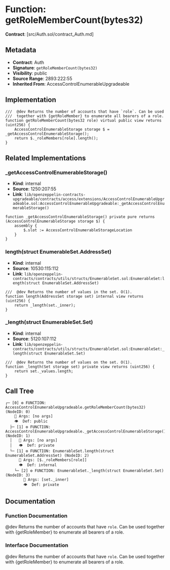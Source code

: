 # Function: getRoleMemberCount(bytes32)

**Contract**: [src/Auth.sol/contract_Auth.md]

## Metadata

- **Contract**: Auth
- **Signature**: `getRoleMemberCount(bytes32)`
- **Visibility**: public
- **Source Range**: 2893:222:55
- **Inherited From**: AccessControlEnumerableUpgradeable

## Implementation

```solidity
///  @dev Returns the number of accounts that have `role`. Can be used
///  together with {getRoleMember} to enumerate all bearers of a role.
function getRoleMemberCount(bytes32 role) virtual public view returns (uint256) {
    AccessControlEnumerableStorage storage $ = _getAccessControlEnumerableStorage();
    return $._roleMembers[role].length();
}
```

## Related Implementations

### _getAccessControlEnumerableStorage()

- **Kind**: internal
- **Source**: 1250:207:55
- **Link**: `lib/openzeppelin-contracts-upgradeable/contracts/access/extensions/AccessControlEnumerableUpgradeable.sol:AccessControlEnumerableUpgradeable:_getAccessControlEnumerableStorage()`

```solidity
function _getAccessControlEnumerableStorage() private pure returns (AccessControlEnumerableStorage storage $) {
    assembly {
        $.slot := AccessControlEnumerableStorageLocation
    }
}
```

### length(struct EnumerableSet.AddressSet)

- **Kind**: internal
- **Source**: 10530:115:112
- **Link**: `lib/openzeppelin-contracts/contracts/utils/structs/EnumerableSet.sol:EnumerableSet:length(struct EnumerableSet.AddressSet)`

```solidity
///  @dev Returns the number of values in the set. O(1).
function length(AddressSet storage set) internal view returns (uint256) {
    return _length(set._inner);
}
```

### _length(struct EnumerableSet.Set)

- **Kind**: internal
- **Source**: 5120:107:112
- **Link**: `lib/openzeppelin-contracts/contracts/utils/structs/EnumerableSet.sol:EnumerableSet:_length(struct EnumerableSet.Set)`

```solidity
///  @dev Returns the number of values on the set. O(1).
function _length(Set storage set) private view returns (uint256) {
    return set._values.length;
}
```

## Call Tree

```
┌─ [0] ⚙️ FUNCTION: AccessControlEnumerableUpgradeable.getRoleMemberCount(bytes32) (NodeID: 0)
    💬 Args: [no args]
    👁️  Def: public
  ├─ [1] ⚙️ FUNCTION: AccessControlEnumerableUpgradeable._getAccessControlEnumerableStorage() (NodeID: 1)
  │   💬 Args: [no args]
  │   👁️  Def: private
  └─ [1] ⚙️ FUNCTION: EnumerableSet.length(struct EnumerableSet.AddressSet) (NodeID: 2)
      💬 Args: [$._roleMembers[role]]
      👁️  Def: internal
    └─ [2] ⚙️ FUNCTION: EnumerableSet._length(struct EnumerableSet.Set) (NodeID: 3)
        💬 Args: [set._inner]
        👁️  Def: private
```

## Documentation

### Function Documentation

 @dev Returns the number of accounts that have `role`. Can be used
 together with {getRoleMember} to enumerate all bearers of a role.

### Interface Documentation

 @dev Returns the number of accounts that have `role`. Can be used
 together with {getRoleMember} to enumerate all bearers of a role.
